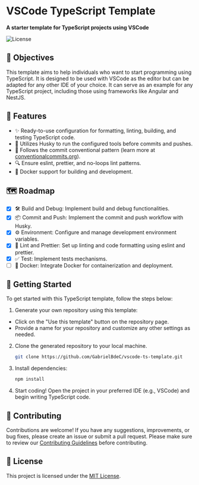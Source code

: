 # VSCode TypeScript Template

<p>
  <strong>A starter template for TypeScript projects using VSCode</strong>
</p>

<p>
  <img src="https://img.shields.io/badge/license-MIT-blue.svg" alt="License">
</p>

## 🎯 Objectives

This template aims to help individuals who want to start programming using TypeScript. It is designed to be used with
VSCode as the editor but can be adapted for any other IDE of your choice. It can serve as an example for any TypeScript
project, including those using frameworks like Angular and NestJS.

## 🌟 Features

- ✨ Ready-to-use configuration for formatting, linting, building, and testing TypeScript code.
- 🔧 Utilizes Husky to run the configured tools before commits and pushes.
- 🔀 Follows the commit conventional pattern (learn more at
  [conventionalcommits.org](https://www.conventionalcommits.org/en/v1.0.0-beta.4/)).
- 🔍 Ensure eslint, prettier, and no-loops lint patterns.
- 🐳 Docker support for building and development.

## 🗺️ Roadmap

- [x] 🛠️ Build and Debug: Implement build and debug functionalities.
- [x] 📦 Commit and Push: Implement the commit and push workflow with Husky.
- [x] ⚙️ Environment: Configure and manage development environment variables.
- [x] 🧹 Lint and Prettier: Set up linting and code formatting using eslint and prettier.
- [x] ✅ Test: Implement tests mechanisms.
- [ ] 🐳 Docker: Integrate Docker for containerization and deployment.

## 🚀 Getting Started

To get started with this TypeScript template, follow the steps below:

1. Generate your own repository using this template:

- Click on the "Use this template" button on the repository page.
- Provide a name for your repository and customize any other settings as needed.

2. Clone the generated repository to your local machine.
   ```bash
   git clone https://github.com/GabrielBdeC/vscode-ts-template.git
   ```
3. Install dependencies:
   ```bash
   npm install
   ```
4. Start coding! Open the project in your preferred IDE (e.g., VSCode) and begin writing TypeScript code.

## 🤝 Contributing

Contributions are welcome! If you have any suggestions, improvements, or bug fixes, please create an issue or submit a
pull request. Please make sure to review our [Contributing Guidelines](CONTRIBUTING.md) before contributing.

## 📝 License

This project is licensed under the [MIT License](LICENSE).
